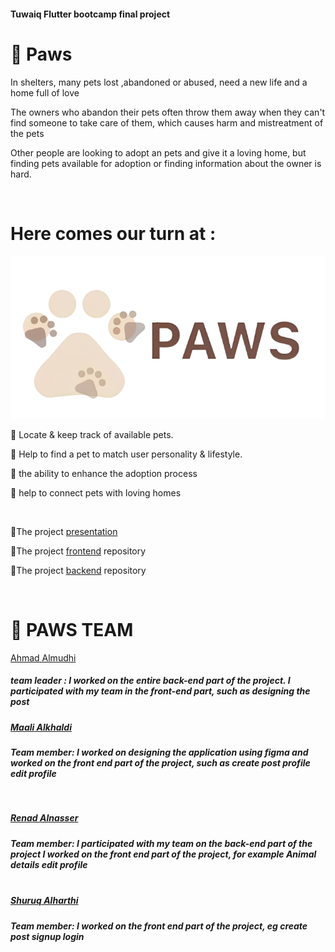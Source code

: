 
 <h4>Tuwaiq Flutter bootcamp final project</h4>
 
#  🐾 Paws

In shelters, many pets lost ,abandoned or abused, need a new life and a home full of love

The owners who abandon their pets often throw them away when they can't find someone to take care of them, which causes harm and mistreatment of the pets 

Other people are looking to adopt an pets and give it a loving home, but finding pets available for adoption or finding information about the owner is hard.

<br>
  
# Here comes our turn at :

![Alt text](https://github.com/AhmadAlmudhi/Paws/blob/main/PAWS%20LOGO.png?raw=true)


🐾 Locate & keep track of available pets.

🐾 Help to find a pet to match user personality & lifestyle.

🐾 the ability to enhance the adoption process

 🐾 help to connect pets with loving homes


<br>


📎The project
<a href="https://www.canva.com/design/DAFmfb_730I/3AA9hSC8RczlMfb8dIQ7Kw/view?utm_content=DAFmfb_730I&utm_campaign=designshare&utm_medium=link&utm_source=publishsharelink" target="_blank">presentation</a>

📎The project
<a href="https://github.com/AhmadAlmudhi/paws-frontend/tree/main/paws_frontend" target="_blank">frontend</a>
repository

📎The project
<a href="https://github.com/AhmadAlmudhi/paws-backend" target="_blank">backend</a>
repository

<br>

# 👥 PAWS TEAM 


<a href="https://github.com/AhmadAlmudhi" target="_blank">Ahmad Almudhi</a>
<br> 
<h5>team leader :
I worked on the entire back-end part of the project. I participated with my team in the front-end part, such as designing the post<h5/>
 
<a href="https://github.com/3Maali" target="_blank">Maali Alkhaldi</a>
<br>

<h5>Team member:
I worked on designing the application using figma and worked on the front end part of the project, such as
create post
profile
edit profile <h5/>
<br> 

<a href="https://github.com/renad17" target="_blank">Renad Alnasser</a>
<br>

<h5>Team member:
I participated with my team on the back-end part of the project
I worked on the front end part of the project, for example
Animal details
edit profile
 <h5/>
<br> 
<a href="https://github.com/shuruqalharthi12" target="_blank">Shuruq Alharthi</a>
  <br>
  <h5>
Team member:
I worked on the front end part of the project, eg
create post
signup
login <h5/>
